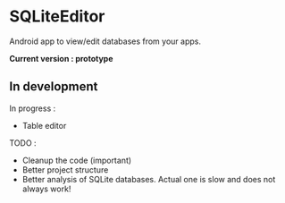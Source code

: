 # SQLiteEditor
Android app to view/edit databases from your apps.

**Current version : prototype**

## In development
In progress :
* Table editor

TODO :
* Cleanup the code (important)
* Better project structure
* Better analysis of SQLite databases. Actual one is slow and does not always work!
